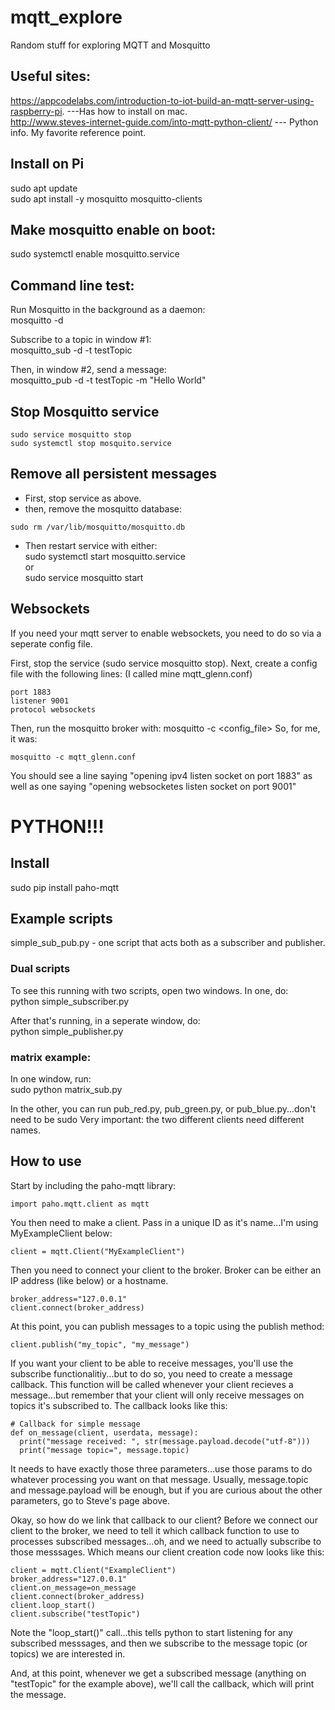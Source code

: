 # mqtt_explore
Random stuff for exploring MQTT and Mosquitto
## Useful sites:
https://appcodelabs.com/introduction-to-iot-build-an-mqtt-server-using-raspberry-pi. ---Has how to install on mac.  
http://www.steves-internet-guide.com/into-mqtt-python-client/ --- Python info.  My favorite reference point.


## Install on Pi
sudo apt update  
sudo apt install -y mosquitto mosquitto-clients

## Make mosquitto enable on boot:
sudo systemctl enable mosquitto.service

## Command line test:
Run Mosquitto in the background as a daemon:  
mosquitto -d

Subscribe to a topic in window #1:  
mosquitto_sub -d -t testTopic

Then, in window #2, send a message:  
mosquitto_pub -d -t testTopic -m "Hello World"

## Stop Mosquitto service
```
sudo service mosquitto stop
sudo systemctl stop mosquito.service
```
## Remove all persistent messages
- First, stop service as above.
- then, remove the mosquitto database:  
```
sudo rm /var/lib/mosquitto/mosquitto.db
```
- Then restart service with either:  
sudo systemctl start mosquitto.service  
or  
sudo service mosquitto start

## Websockets
If you need your mqtt server to enable websockets, you need to do so via a seperate config file.

First, stop the service (sudo service mosquitto stop).
Next, create a config file with the following lines:  (I called mine mqtt_glenn.conf)
```
port 1883
listener 9001
protocol websockets
```

Then, run the mosquitto broker with: mosquitto -c <config_file>
So, for me, it was:
```
mosquitto -c mqtt_glenn.conf
```

You should see a line saying "opening ipv4 listen socket on port 1883" as well as one saying "opening websocketes listen socket on port 9001"

# PYTHON!!!
## Install
sudo pip install paho-mqtt  
## Example scripts
simple_sub_pub.py - one script that acts both as a subscriber and publisher.  

### Dual scripts
To see this running with two scripts, open two windows.
In one, do:  
python simple_subscriber.py  

After that's running, in a seperate window, do:  
python simple_publisher.py  

### matrix example:
In one window, run:  
sudo python matrix_sub.py

In the other, you can run pub_red.py, pub_green.py, or pub_blue.py...don't need to be sudo
Very important:  the two different clients need different names.

## How to use
Start by including the paho-mqtt library:
```
import paho.mqtt.client as mqtt
```

You then need to make a client.  Pass in a unique ID as it's name...I'm using MyExampleClient below:
```
client = mqtt.Client("MyExampleClient")
```
Then you need to connect your client to the broker.  Broker can be either an IP address (like below) or a hostname.
```
broker_address="127.0.0.1"
client.connect(broker_address)
```
At this point, you can publish messages to a topic using the publish method:
```
client.publish("my_topic", "my_message")
```
If you want your client to be able to receive messages, you'll use the subscribe functionalitiy...but to do so, you need to create a message callback.  This function will be called whenever your client recieves a message...but remember that your client will only receive messages on topics it's subscribed to.  The callback looks like this:
```
# Callback for simple message
def on_message(client, userdata, message):
  print("message received: ", str(message.payload.decode("utf-8")))
  print("message topic=", message.topic)

```
It needs to have exactly those three parameters...use those params to do whatever processing you want on that message.  Usually, message.topic and message.payload will be enough, but if you are curious about the other parameters, go to Steve's page above.

Okay, so how do we link that callback to our client?  Before we connect our client to the broker, we need to tell it which callback function to use to processes subscribed messages...oh, and we need to actually subscribe to those messsages.  Which means our client creation code now looks like this:
```
client = mqtt.Client("ExampleClient")
broker_address="127.0.0.1"
client.on_message=on_message
client.connect(broker_address)
client.loop_start()
client.subscribe("testTopic")
```
Note the "loop_start()" call...this tells python to start listening for any subscribed messsages, and then we subscribe to the message topic (or topics) we are interested in.

And, at this point, whenever we get a subscribed message (anything on "testTopic" for the example above), we'll call the callback, which will print the message.
